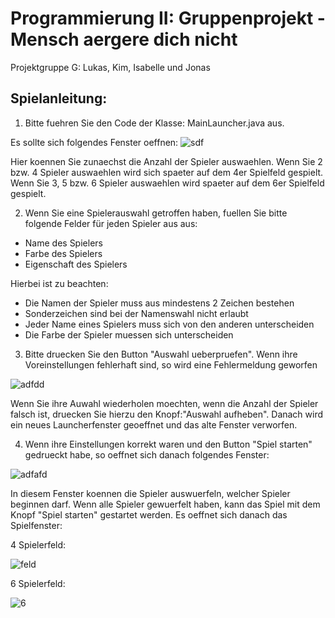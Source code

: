 ﻿# Programmierung II: Gruppenprojekt - Mensch aergere dich nicht 
Projektgruppe G: Lukas, Kim, Isabelle und Jonas

## Spielanleitung:
1. Bitte fuehren Sie den Code der Klasse: MainLauncher.java aus.

Es sollte sich folgendes Fenster oeffnen:
![sdf](https://user-images.githubusercontent.com/49783797/61187279-f85dfa80-a66f-11e9-959d-4e31fad6dfee.PNG)


Hier koennen Sie zunaechst die Anzahl der Spieler auswaehlen.
Wenn Sie 2 bzw. 4 Spieler auswaehlen wird sich spaeter auf dem 4er Spielfeld gespielt.
Wenn Sie 3, 5 bzw. 6 Spieler auswaehlen wird spaeter auf dem 6er Spielfeld gespielt.

2. Wenn Sie eine Spielerauswahl getroffen haben, fuellen Sie bitte folgende Felder für jeden Spieler aus aus:
- Name des Spielers
- Farbe des Spielers
- Eigenschaft des Spielers

Hierbei ist zu beachten:
- Die Namen der Spieler muss aus mindestens 2 Zeichen bestehen
- Sonderzeichen sind bei der Namenswahl nicht erlaubt
- Jeder Name eines Spielers muss sich von den anderen unterscheiden
- Die Farbe der Spieler muessen sich unterscheiden

3. Bitte druecken Sie den Button "Auswahl ueberpruefen".
Wenn ihre Voreinstellungen fehlerhaft sind, so wird eine Fehlermeldung geworfen

![adfdd](https://user-images.githubusercontent.com/49783797/61187306-3c50ff80-a670-11e9-9479-e5414815bd72.PNG)

Wenn Sie ihre Auwahl wiederholen moechten, wenn die Anzahl der Spieler falsch ist, druecken Sie hierzu den Knopf:"Auswahl aufheben".
Danach wird ein neues Launcherfenster geoeffnet und das alte Fenster verworfen.

4. Wenn ihre Einstellungen korrekt waren und den Button "Spiel starten" gedrueckt habe, so oeffnet sich danach folgendes Fenster:

![adfafd](https://user-images.githubusercontent.com/49783797/61187397-02342d80-a671-11e9-96f2-25eaed2896dd.PNG)

In diesem Fenster koennen die Spieler auswuerfeln, welcher Spieler beginnen darf.
Wenn alle Spieler gewuerfelt haben, kann das Spiel mit dem Knopf "Spiel starten" gestartet werden.
Es oeffnet sich danach das Spielfenster:

4 Spielerfeld:

![feld](https://user-images.githubusercontent.com/49783797/61187443-67881e80-a671-11e9-8003-35e7bb0597ba.PNG)

6 Spielerfeld:

![6](https://user-images.githubusercontent.com/49783797/61187453-956d6300-a671-11e9-8075-4f4fc469b064.PNG)




